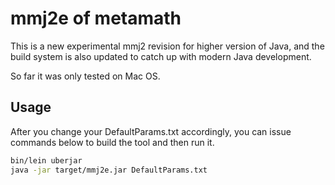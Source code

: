 # mmj2e of metamath

This is a new experimental mmj2 revision for higher version of Java, and the build system is also updated to catch up with modern Java development.

So far it was only tested on Mac OS.

## Usage

After you change your DefaultParams.txt accordingly, you can issue commands below to build the tool and then run it.

```bash
bin/lein uberjar
java -jar target/mmj2e.jar DefaultParams.txt
```

